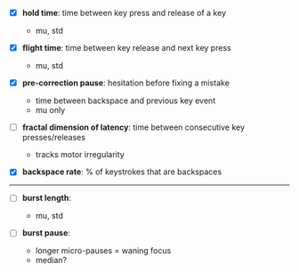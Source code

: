 - [x] **hold time**: time between key press and release of a key
  - mu, std

- [x] **flight time**: time between key release and next key press
  - mu, std

- [x] **pre-correction pause**: hesitation before fixing a mistake
  - time between backspace and previous key event
  - mu only

- [ ] **fractal dimension of latency**: time between consecutive key presses/releases
  - tracks motor irregularity

- [x] **backspace rate**: % of keystrokes that are backspaces

---

- [ ] **burst length**:
  - mu, std

- [ ] **burst pause**:
  - longer micro-pauses = waning focus
  - median?

